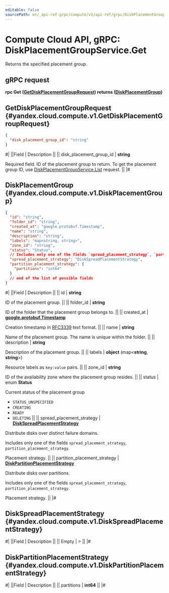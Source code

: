 ```yaml
---
editable: false
sourcePath: en/_api-ref-grpc/compute/v1/api-ref/grpc/DiskPlacementGroup/get.md
---
```


# Compute Cloud API, gRPC: DiskPlacementGroupService.Get

Returns the specified placement group.

## gRPC request

**rpc Get ([GetDiskPlacementGroupRequest](#yandex.cloud.compute.v1.GetDiskPlacementGroupRequest)) returns ([DiskPlacementGroup](#yandex.cloud.compute.v1.DiskPlacementGroup))**

## GetDiskPlacementGroupRequest {#yandex.cloud.compute.v1.GetDiskPlacementGroupRequest}

```json
{
  "disk_placement_group_id": "string"
}
```

#|
||Field | Description ||
|| disk_placement_group_id | **string**

Required field. ID of the placement group to return.
To get the placement group ID, use [DiskPlacementGroupService.List](/docs/compute/api-ref/grpc/DiskPlacementGroup/list#List) request. ||
|#

## DiskPlacementGroup {#yandex.cloud.compute.v1.DiskPlacementGroup}

```json
{
  "id": "string",
  "folder_id": "string",
  "created_at": "google.protobuf.Timestamp",
  "name": "string",
  "description": "string",
  "labels": "map<string, string>",
  "zone_id": "string",
  "status": "Status",
  // Includes only one of the fields `spread_placement_strategy`, `partition_placement_strategy`
  "spread_placement_strategy": "DiskSpreadPlacementStrategy",
  "partition_placement_strategy": {
    "partitions": "int64"
  }
  // end of the list of possible fields
}
```

#|
||Field | Description ||
|| id | **string**

ID of the placement group. ||
|| folder_id | **string**

ID of the folder that the placement group belongs to. ||
|| created_at | **[google.protobuf.Timestamp](https://developers.google.com/protocol-buffers/docs/reference/google.protobuf#timestamp)**

Creation timestamp in [RFC3339](https://www.ietf.org/rfc/rfc3339.txt) text format. ||
|| name | **string**

Name of the placement group.
The name is unique within the folder. ||
|| description | **string**

Description of the placement group. ||
|| labels | **object** (map<**string**, **string**>)

Resource labels as `key:value` pairs. ||
|| zone_id | **string**

ID of the availability zone where the placement group resides. ||
|| status | enum **Status**

Current status of the placement group

- `STATUS_UNSPECIFIED`
- `CREATING`
- `READY`
- `DELETING` ||
|| spread_placement_strategy | **[DiskSpreadPlacementStrategy](#yandex.cloud.compute.v1.DiskSpreadPlacementStrategy)**

Distribute disks over distinct failure domains.

Includes only one of the fields `spread_placement_strategy`, `partition_placement_strategy`.

Placement strategy. ||
|| partition_placement_strategy | **[DiskPartitionPlacementStrategy](#yandex.cloud.compute.v1.DiskPartitionPlacementStrategy)**

Distribute disks over partitions.

Includes only one of the fields `spread_placement_strategy`, `partition_placement_strategy`.

Placement strategy. ||
|#

## DiskSpreadPlacementStrategy {#yandex.cloud.compute.v1.DiskSpreadPlacementStrategy}

#|
||Field | Description ||
|| Empty | > ||
|#

## DiskPartitionPlacementStrategy {#yandex.cloud.compute.v1.DiskPartitionPlacementStrategy}

#|
||Field | Description ||
|| partitions | **int64** ||
|#